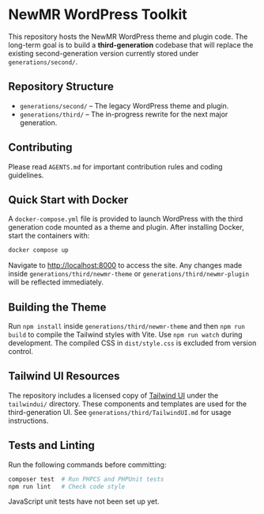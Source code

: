 # NewMR WordPress Toolkit

This repository hosts the NewMR WordPress theme and plugin code. The long-term goal is to build a **third-generation** codebase that will replace the existing second-generation version currently stored under `generations/second/`.

## Repository Structure

- `generations/second/` – The legacy WordPress theme and plugin.
- `generations/third/` – The in-progress rewrite for the next major generation.

## Contributing

Please read `AGENTS.md` for important contribution rules and coding guidelines.

## Quick Start with Docker

A `docker-compose.yml` file is provided to launch WordPress with the third generation code mounted as a theme and plugin. After installing Docker, start the containers with:

```bash
docker compose up
```

Navigate to [http://localhost:8000](http://localhost:8000) to access the site. Any changes made inside `generations/third/newmr-theme` or `generations/third/newmr-plugin` will be reflected immediately.

## Building the Theme
Run `npm install` inside `generations/third/newmr-theme` and then `npm run build` to compile the Tailwind styles with Vite. Use `npm run watch` during development. The compiled CSS in `dist/style.css` is excluded from version control.

## Tailwind UI Resources
The repository includes a licensed copy of [Tailwind UI](https://tailwindui.com) under the `tailwindui/` directory. These components and templates are used for the third-generation UI. See `generations/third/TailwindUI.md` for usage instructions.


## Tests and Linting

Run the following commands before committing:

```bash
composer test  # Run PHPCS and PHPUnit tests
npm run lint   # Check code style
```

JavaScript unit tests have not been set up yet.

